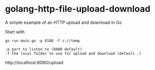 # golang-http-file-upload-download

 A simple example of an HTTP upload and download in Go 

 Start with

 ```
 go run main.go -p 8180 -f c://temp

-p port to listen to (8080 default)
-f the local folder to use for upload and download (default .)
 ```
 
 http://localhost:8080/upload
